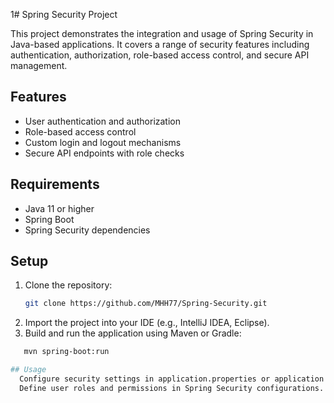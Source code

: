 1# Spring Security Project

This project demonstrates the integration and usage of Spring Security in Java-based applications. It covers a range of security features including authentication, authorization, role-based access control, and secure API management.

## Features
- User authentication and authorization
- Role-based access control
- Custom login and logout mechanisms
- Secure API endpoints with role checks

## Requirements
- Java 11 or higher
- Spring Boot
- Spring Security dependencies

## Setup

1. Clone the repository:
   ```bash
   git clone https://github.com/MHH77/Spring-Security.git
   
2. Import the project into your IDE (e.g., IntelliJ IDEA, Eclipse).
3. Build and run the application using Maven or Gradle:
```bash
   mvn spring-boot:run

## Usage
  Configure security settings in application.properties or application.yml.
  Define user roles and permissions in Spring Security configurations.
